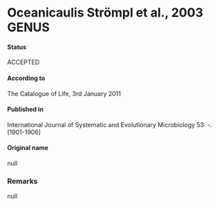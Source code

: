 # Oceanicaulis Strömpl et al., 2003 GENUS

#### Status
ACCEPTED

#### According to
The Catalogue of Life, 3rd January 2011

#### Published in
International Journal of Systematic and Evolutionary Microbiology 53: -. [1901-1906]

#### Original name
null

### Remarks
null